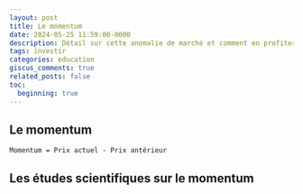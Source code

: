 ```yaml
---
layout: post
title: Le momentum
date: 2024-05-25 11:59:00-0000
description: Détail sur cette anomalie de marché et comment en profiter
tags: investir
categories: education
giscus_comments: true
related_posts: false
toc:
  beginning: true
---
```


## Le momentum

```pseudocode
Momentum = Prix actuel - Prix antérieur
```

## Les études scientifiques sur le momentum